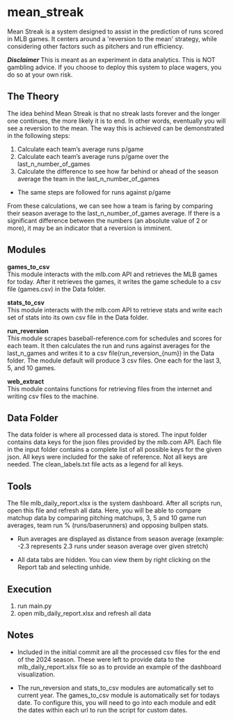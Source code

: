 # mean_streak
Mean Streak is a system designed to assist in the prediction of runs scored in MLB games. It centers around a 'reversion to the mean' strategy, while considering other factors such as pitchers and run efficiency.

***Disclaimer***
This is meant as an experiment in data analytics. This is NOT gambling advice. If you choose to deploy this system to place wagers, you do so at your own risk.


The Theory
----------
The idea behind Mean Streak is that no streak lasts forever and the longer one continues, the more likely it is to end. In other words, eventually you will see a reversion to the mean. The way this is achieved can be demonstrated in the following steps:

1) Calculate each team’s average runs p/game
2) Calculate each team’s average runs p/game over the last_n_number_of_games
3) Calculate the difference to see how far behind or ahead of the season average the team in the last_n_number_of_games

* The same steps are followed for runs against p/game

From these calculations, we can see how a team is faring by comparing their season average to the last_n_number_of_games average. If there is a significant difference between the numbers (an absolute value of 2 or more), it may be an indicator that a reversion is imminent. 


Modules
-------
**games_to_csv**<br/>
This module interacts with the mlb.com API and retrieves the MLB games for today. After it retrieves the games, it writes the game schedule to a csv file (games.csv) in the Data folder.

**stats_to_csv**<br/>
This module interacts with the mlb.com API to retrieve stats and write each set of stats into its own csv file in the Data folder. 

**run_reversion**<br/>
This module scrapes baseball-reference.com for schedules and scores for each team. It then calculates the run and runs against averages for the last_n_games and writes it to a csv file(run_reversion_{num}) in the Data folder. The module default will produce 3 csv files. One each for the last 3, 5, and 10 games.

**web_extract**<br/>
This module contains functions for retrieving files from the internet and writing csv files to the machine.


Data Folder
-----------
The data folder is where all processed data is stored. The input folder contains data keys for the json files provided by the mlb.com API. Each file in the input folder contains a complete list of all possible keys for the given json. All keys were included for the sake of reference. Not all keys are needed. The clean_labels.txt file acts as a legend for all keys.


Tools
-----
The file mlb_daily_report.xlsx is the system dashboard. After all scripts run, open this file and refresh all data. Here, you will be able to compare matchup data by comparing pitching matchups, 3, 5 and 10 game run averages, team run % (runs/baserunners) and opposing bullpen stats.

* Run averages are displayed as distance from season average (example: -2.3 represents 2.3 runs under season average over given stretch)

* All data tabs are hidden. You can view them by right clicking on the Report tab and selecting unhide.


Execution
---------
1) run main.py
2) open mlb_daily_report.xlsx and refresh all data


Notes
-----
- Included in the initial commit are all the processed csv files for the end of the 2024 season. These were left to provide data to the mlb_daily_report.xlsx file so as to provide an example of the dashboard visualization.

- The run_reversion and stats_to_csv modules are automatically set to current year. The games_to_csv module is automatically set for todays date. To configure this, you will need to go into each module and edit the dates within each url to run the script for custom dates.
